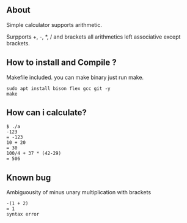 ## About

Simple calculator supports arithmetic.

Surpports +, -, *, / and brackets
all arithmetics left associative except brackets.

## How to install and Compile ?

Makefile included. you can make binary just run make.
```
sudo apt install bison flex gcc git -y
make
```
## How can i calculate?

```
$ ./a
-123
= -123
10 + 20
= 30
100/4 + 37 * (42-29)
= 506
```

## Known bug

Ambiguousity of minus unary multiplication with brackets

```
-(1 + 2)
= 1
syntax error
```
